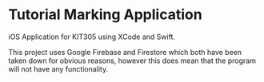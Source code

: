 # Tutorial Marking Application

iOS Application for KIT305 using XCode and Swift.

This project uses Google Firebase and Firestore which both have been taken down for obvious reasons,
however this does mean that the program will not have any functionality.


